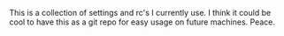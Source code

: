 This is a collection of settings and rc's I currently use. I think it could be cool to have this as a git repo for easy usage on future machines. Peace.